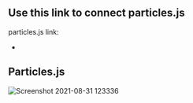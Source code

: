 ## Use this link to connect particles.js
particles.js link:

+ <script src="https://cdn.jsdelivr.net/particles.js/2.0.0/particles.min.js"></script>

## Particles.js
![Screenshot 2021-08-31 123336](https://user-images.githubusercontent.com/88188721/131453891-f26e4189-a419-4250-9761-5cbf8e10116e.png)
